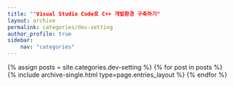 ```yaml
---
title: ""Visual Studio Code로 C++ 개발환경 구축하기"
layout: archive
permalink: categories/dev-setting
author_profile: true
sidebar: 
    nav: "categories"
---
```


{% assign posts = site.categories.dev-setting %}
{% for post in posts %} {% include archive-single.html type=page.entries_layout %} {% endfor %}